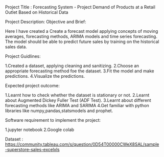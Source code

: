 Project Title :
Forecasting System - Project Demand of Products at a Retail Outlet Based on Historical Data

Project Description:
Objective and Brief: 

Here I have created a Create a forecast model applying concepts of moving averages, forecasting 
methods, ARIMA models and time series forecasting. The model should be able to 
predict future sales by training on the historical sales data.


Project Guidlines:

1.Created a dataset, applying cleaning and sanitizing.
2.Choose an appropriate forecasting method foe the dataset.
3.Fit the model and make predictions.
4.Visualize the predictions.

Expected project outcome:

1.Learnt how to check whether the dataset is stationary or not.
2.Learnt about Augmented Dickey Fuller Test (ADF Test).
3.Learnt about different forecasting methods like ARIMA and SARIMA
4.Get familiar with python libraries like numpy,pandas,statsmodels and prophet.

Software requirement to implement the project:

1.jupyter notebook
2.Google colab

Dataset : https://community.tableau.com/s/question/0D54T00000CWeX8SAL/sample-superstore-sales-excelxls
